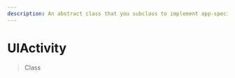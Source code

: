 ```yaml
---
description: An abstract class that you subclass to implement app-specific services.
---
```


# UIActivity

> Class



